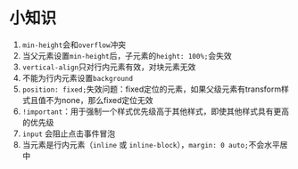# 小知识

1. `min-height`会和`overflow`冲突
2. 当父元素设置`min-height`后，子元素的`height: 100%;`会失效
3. `vertical-align`只对行内元素有效，对块元素无效
4. 不能为行内元素设置`background`
5. `position: fixed;`失效问题：fixed定位的元素，如果父级元素有transform样式且值不为none，那么fixed定位无效
6. `!important`：用于强制一个样式优先级高于其他样式，即使其他样式具有更高的优先级
7. `input` 会阻止点击事件冒泡
8. 当元素是行内元素（`inline` 或 `inline-block`），`margin: 0 auto;`不会水平居中



